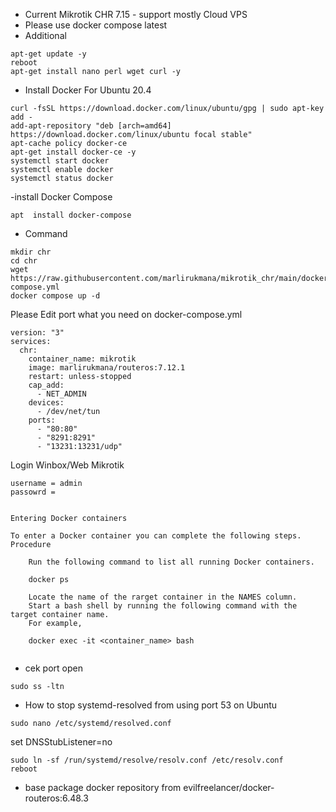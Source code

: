 - Current Mikrotik CHR 7.15 - support mostly Cloud VPS
- Please use docker compose latest
- Additional
```
apt-get update -y
reboot
apt-get install nano perl wget curl -y
```
- Install Docker For Ubuntu 20.4
```
curl -fsSL https://download.docker.com/linux/ubuntu/gpg | sudo apt-key add -
add-apt-repository "deb [arch=amd64] https://download.docker.com/linux/ubuntu focal stable"
apt-cache policy docker-ce
apt-get install docker-ce -y
systemctl start docker
systemctl enable docker
systemctl status docker
```
-install Docker Compose
```
apt  install docker-compose
```
- Command 

```
mkdir chr
cd chr
wget https://raw.githubusercontent.com/marlirukmana/mikrotik_chr/main/docker-compose.yml
docker compose up -d
```

Please Edit port what you need on docker-compose.yml
```
version: "3"
services:
  chr:
    container_name: mikrotik
    image: marlirukmana/routeros:7.12.1
    restart: unless-stopped
    cap_add:
      - NET_ADMIN
    devices:
      - /dev/net/tun
    ports:
      - "80:80"
      - "8291:8291"
      - "13231:13231/udp"
```

Login Winbox/Web Mikrotik
```
username = admin
passowrd =

```

```

Entering Docker containers

To enter a Docker container you can complete the following steps.
Procedure

    Run the following command to list all running Docker containers.

    docker ps

    Locate the name of the rarget container in the NAMES column.
    Start a bash shell by running the following command with the target container name.
    For example,

    docker exec -it <container_name> bash


```

- cek port open
```
sudo ss -ltn
```
- How to stop systemd-resolved from using port 53 on Ubuntu
```
sudo nano /etc/systemd/resolved.conf
```
set DNSStubListener=no
```
sudo ln -sf /run/systemd/resolve/resolv.conf /etc/resolv.conf
reboot
```

- base package docker repository from evilfreelancer/docker-routeros:6.48.3
